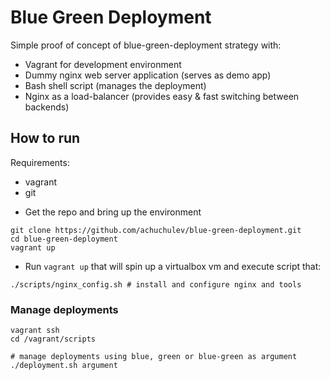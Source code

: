 # Blue Green Deployment

Simple proof of concept of blue-green-deployment strategy with:

- Vagrant for development environment
- Dummy nginx web server application (serves as demo app)
- Bash shell script (manages the deployment)
- Nginx as a load-balancer (provides easy & fast switching between backends)

## How to run

Requirements:

- vagrant
- git

* Get the repo and bring up the environment

```
git clone https://github.com/achuchulev/blue-green-deployment.git
cd blue-green-deployment
vagrant up
```

* Run `vagrant up` that will spin up a virtualbox vm and execute script that:

```
./scripts/nginx_config.sh # install and configure nginx and tools
```

### Manage deployments

```
vagrant ssh
cd /vagrant/scripts

# manage deployments using blue, green or blue-green as argument
./deployment.sh argument
```
